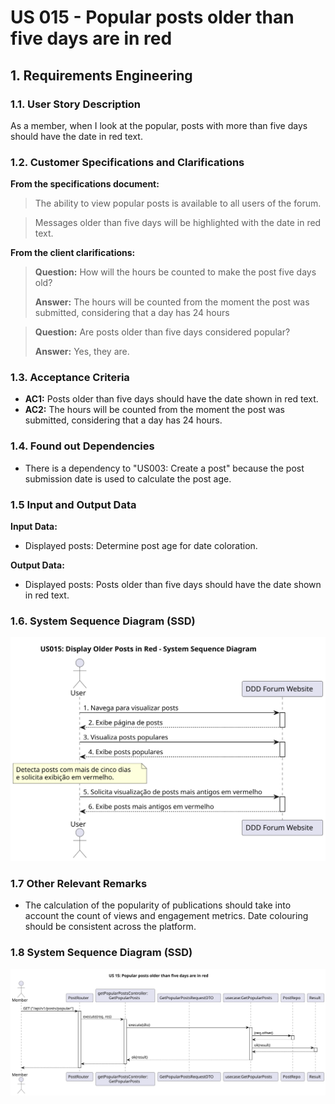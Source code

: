 # US 015 - Popular posts older than five days are in red


## 1. Requirements Engineering

### 1.1. User Story Description

 As a member, when I look at the popular, posts with more than five days should have the date in red text.

### 1.2. Customer Specifications and Clarifications 


**From the specifications document:**

> The ability to view popular posts is available to all users of the forum.

> Messages older than five days will be highlighted with the date in red text.


**From the client clarifications:**

> **Question:** 
> How will the hours be counted to make the post five days old?
>  
> **Answer:** 
>  The hours will be counted from the moment the post was submitted, considering that a day has 24 hours

> **Question:** 
>  Are posts older than five days considered popular?
>
> **Answer:** 
>  Yes, they are.

### 1.3. Acceptance Criteria

* **AC1:** Posts older than five days should have the date shown in red text.
* **AC2:** The hours will be counted from the moment the post was submitted, considering that a day has 24 hours.


### 1.4. Found out Dependencies

* There is a dependency to "US003: Create a post" because the post submission date is used to calculate the post age.


### 1.5 Input and Output Data


**Input Data:**

* Displayed posts: Determine post age for date coloration.

**Output Data:**

* Displayed posts: Posts older than five days should have the date shown in red text.

### 1.6. System Sequence Diagram (SSD)

![System Sequence Diagram -](svg/us015-system-sequence-diagram.svg)


### 1.7 Other Relevant Remarks

* The calculation of the popularity of publications should take into account the count of views and engagement metrics.
Date colouring should be consistent across the platform.

### 1.8 System Sequence Diagram (SSD)

![Sequence Diagram - ](../03.sequence-diagrama/svg/us015-sequence-diagram.svg)

